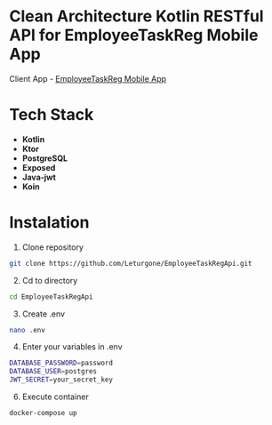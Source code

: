 # Clean Architecture Kotlin RESTful API for EmployeeTaskReg Mobile App

Client App - [EmployeeTaskReg Mobile App](https://github.com/Leturgone/EmployeeTaskReg)
# Tech Stack

 - **Kotlin**
 - **Ktor**
 - **PostgreSQL**
 - **Exposed**
 - **Java-jwt**
 - **Koin**

# Instalation 
1. Clone repository
```bash
git clone https://github.com/Leturgone/EmployeeTaskRegApi.git
```
2. Cd to directory
```bash
cd EmployeeTaskRegApi
```
3. Create .env
```bash
nano .env
```
4. Enter your variables in .env
```bash
DATABASE_PASSWORD=password
DATABASE_USER=postgres
JWT_SECRET=your_secret_key
```

6. Execute container
```bash
docker-compose up
```
